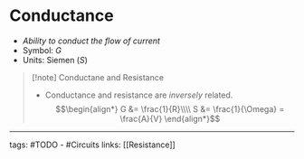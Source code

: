 # Conductance
- *Ability to conduct the flow of current*
- Symbol: $G$
- Units: Siemen ($S$)

> [!note] Conductane and Resistance
> - Conductance and resistance are *inversely* related.
> $$\begin{align*}
G &= \frac{1}{R}\\\\
S &= \frac{1}{\Omega} = \frac{A}{V}
\end{align*}$$


---
tags: #TODO - #Circuits 
links: [[Resistance]]